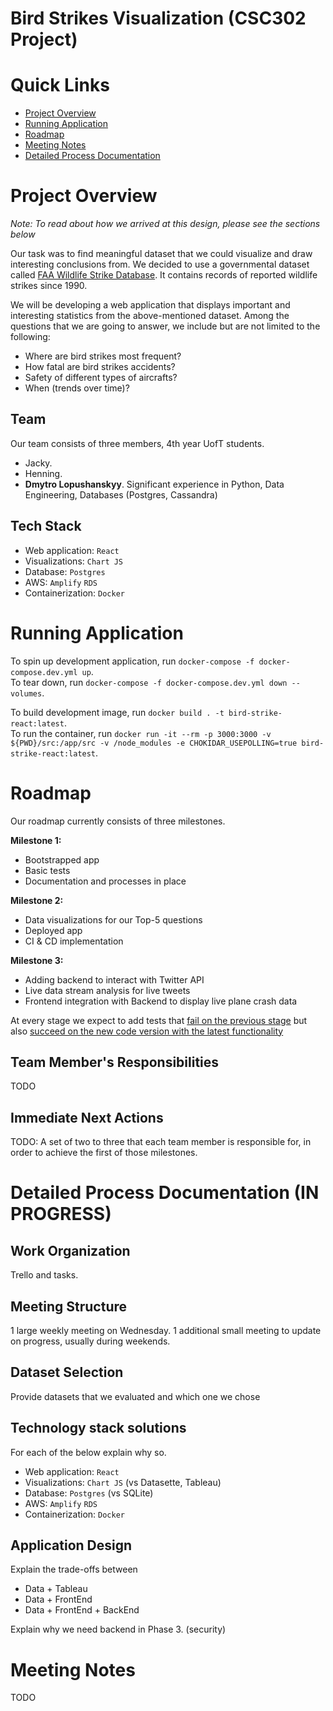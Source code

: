 # Bird Strikes Visualization (CSC302 Project)

# Quick Links

* [Project Overview](https://github.com/codeturtle00/bird-strike-data-visualization#project-overview)
* [Running Application](https://github.com/codeturtle00/bird-strike-data-visualization#running-application)
* [Roadmap](https://github.com/codeturtle00/bird-strike-data-visualization#roadmap)
* [Meeting Notes](https://github.com/codeturtle00/bird-strike-data-visualization#meeting-notes)
* [Detailed Process Documentation](https://github.com/codeturtle00/bird-strike-data-visualization#detailed-process-documentation)

# Project Overview

*Note: To read about how we arrived at this design, please see the sections below*

Our task was to find meaningful dataset that we could visualize and draw interesting conclusions from. We decided to use a governmental dataset called [FAA Wildlife Strike Database](https://wildlife.faa.gov/home). It contains records of reported wildlife strikes since 1990.

We will be developing a web application that displays important and interesting statistics from the above-mentioned dataset. Among the questions that we are going to answer, we include but are not limited to the following:
* Where are bird strikes most frequent?
* How fatal are bird strikes accidents?
* Safety of different types of aircrafts?
* When (trends over time)?

## Team

Our team consists of three members, 4th year UofT students.
* Jacky.
* Henning.
* **Dmytro Lopushanskyy**. Significant experience in Python, Data Engineering, Databases (Postgres, Cassandra)

## Tech Stack

- Web application: `React`
- Visualizations: `Chart JS`
- Database: `Postgres`
- AWS: `Amplify` `RDS`
- Containerization: `Docker`

# Running Application

To spin up development application, run 
```docker-compose -f docker-compose.dev.yml up```.  
To tear down, run
```docker-compose -f docker-compose.dev.yml down --volumes```.  

To build development image, run 
```docker build . -t bird-strike-react:latest```.  
To run the container, run ```docker run -it --rm -p 3000:3000 -v ${PWD}/src:/app/src -v /node_modules -e CHOKIDAR_USEPOLLING=true bird-strike-react:latest```. 

# Roadmap

Our roadmap currently consists of three milestones.

**Milestone 1:**
* Bootstrapped app
* Basic tests
* Documentation and processes in place

**Milestone 2:**
* Data visualizations for our Top-5 questions
* Deployed app
* CI & CD implementation

**Milestone 3:**
* Adding backend to interact with Twitter API
* Live data stream analysis for live tweets
* Frontend integration with Backend to display live plane crash data

At every stage we expect to add tests that <ins>fail on the previous stage</ins> but also <ins>succeed on the new code version with the latest functionality</ins>

## Team Member's Responsibilities

TODO

## Immediate Next Actions

TODO: A set of two to three  that each team member is responsible for, in order to achieve the first of those milestones.


# Detailed Process Documentation (IN PROGRESS)

## Work Organization

Trello and tasks.

## Meeting Structure

1 large weekly meeting on Wednesday.
1 additional small meeting to update on progress, usually during weekends.

## Dataset Selection

Provide datasets that we evaluated and which one we chose

## Technology stack solutions

For each of the below explain why so.

- Web application: `React`
- Visualizations: `Chart JS` (vs Datasette, Tableau)
- Database: `Postgres` (vs SQLite)
- AWS: `Amplify` `RDS`
- Containerization: `Docker`

## Application Design

Explain the trade-offs between
* Data + Tableau
* Data + FrontEnd
* Data + FrontEnd + BackEnd

Explain why we need backend in Phase 3. (security)

# Meeting Notes

TODO
